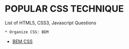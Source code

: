 # POPULAR CSS TECHNIQUE

List of HTML5, CSS3, Javascript Questions


```
* Organize CSS: BEM

```

* [BEM CSS](http://getbem.com/introduction/)




